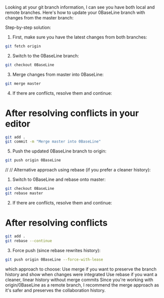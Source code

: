 
Looking at your git branch information, I can see you have both local and remote branches. Here's how to update your 0BaseLine branch with changes from the master branch:

Step-by-step solution:
1. First, make sure you have the latest changes from both branches:
```bash
git fetch origin 
```
2. Switch to the 0BaseLine branch:
```bash
git checkout 0BaseLine
```
3. Merge changes from master into 0BaseLine:
```bash
git merge master
```

4. If there are conflicts, resolve them and continue:
# After resolving conflicts in your editor
```bash
git add .
git commit -m "Merge master into 0BaseLine"
```
5. Push the updated 0BaseLine branch to origin:
```bash
git push origin 0BaseLine
```
//
//
Alternative approach using rebase (if you prefer a cleaner history):
1. Switch to 0BaseLine and rebase onto master:
```bash
git checkout 0BaseLine
git rebase master
```

2. If there are conflicts, resolve them and continue:

# After resolving conflicts
```bash
git add .
git rebase --continue
```
3. Force push (since rebase rewrites history):

```bash
git push origin 0BaseLine --force-with-lease
```

which approach to choose:
Use merge if you want to preserve the branch history and show when changes were integrated
Use rebase if you want a cleaner, linear history without merge commits
Since you're working with origin/0BaseLine as a remote branch, I recommend the merge approach as it's safer and preserves the collaboration history.